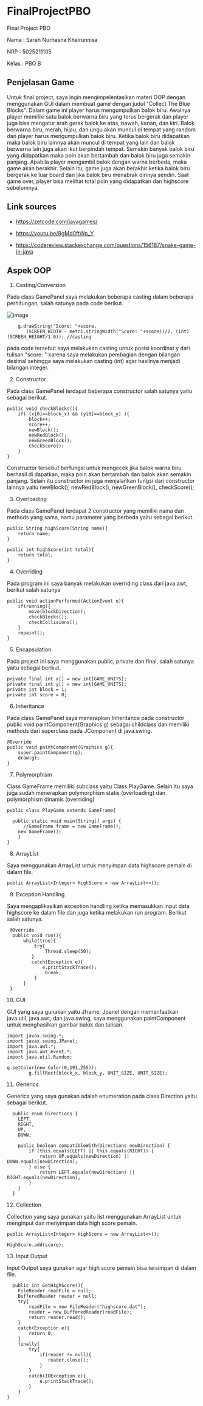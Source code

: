 # FinalProjectPBO
Final Project PBO

Nama  : Sarah Nurhasna Khairunnisa

NRP   : 5025211105

Kelas : PBO B

## Penjelasan Game

  Untuk final project, saya ingin mengimpelentasikan materi OOP dengan menggunakan GUI dalam membuat game dengan judul "Collect The Blue Blocks". Dalam game ini player harus mengumpulkan balok biru. Awalnya player memiliki satu balok berwarna biru yang terus bergerak dan player juga bisa mengatur arah gerak balok ke atas, bawah, kanan, dan kiri. Balok berwarna biru, merah, hijau, dan ungu akan muncul di tempat yang random dan player harus mengumpulkan balok biru. Ketika balok biru didapatkan maka balok biru lainnya akan muncul di tempat yang lain dan balok berwarna lain juga akan ikut berpindah tempat. Semakin banyak balok biru yang didapatkan maka poin akan bertambah dan balok biru juga semakin panjang. Apabila player mengambil balok dengan warna berbeda, maka game akan berakhir. Selain itu, game juga akan berakhir ketika balok biru bergerak ke luar board dan jika balok biru menabrak dirinya sendiri. Saat game over, player bisa melihat total poin yang didapatkan dan highscore sebelumnya.

## Link sources

* https://zetcode.com/javagames/

* https://youtu.be/8gMd0ftWp_Y

* https://codereview.stackexchange.com/questions/156187/snake-game-in-java

## Aspek OOP

1. Casting/Conversion

Pada class GamePanel saya melakukan beberapa casting dalam beberapa perhitungan,
salah satunya pada code berikut.

![image](https://user-images.githubusercontent.com/114993457/207313482-07f4e742-da9b-4b2a-b2cb-eaccbddd1d72.png)

        g.drawString("Score: "+score, 
           (SCREEN_WIDTH - metr1.stringWidth("Score: "+score))/2, (int)(SCREEN_HEIGHT/1.6)); //casting

pada code tersebut saya melakukan casting untuk posisi koordinat y dari tulisan "score: " karena
saya melakukan pembagian dengan bilangan desimal sehingga saya melakukan casting (int) agar hasilnya
menjadi bilangan integer.

2. Constructor

Pada class GamePanel terdapat beberapa constructor salah satunya yaitu sebagai berikut.

    public void checkBlocks(){
        if( (x[0]==block_x) && (y[0]==block_y) ){
            block++;
            score++;
            newBlock();
            newRedBlock();
            newGreenBlock();
            checkScore();
        }
    }


Constructor tersebut berfungsi untuk mengecek jika balok warna biru berhasil di dapatkan, maka poin akan bertambah dan balok akan semakin panjang. Selain itu constructor ini juga menjalankan fungsi dari constructor lainnya yaitu newBlock(), newRedBlock(), newGreenBlock(), checkScore();

3. Overloading

Pada class GamePanel terdapat 2 constructor yang memiliki nama dan methods yang sama, namu
parameter yang berbeda yaitu sebagai berikut.

    public String highScore(String name){
        return name;
    }
    
    public int highScore(int total){
        return total;
    }
   

4. Overriding

Pada program ini saya banyak melakukan overriding class dari java.awt, berikut salah satunya

    public void actionPerformed(ActionEvent e){
        if(running){
            move(blockDirection); 
            checkBlocks();
            checkCollisions();
        }
        repaint();
    }

5. Encapsulation

Pada project ini saya menggunakan public, private dan final, salah satunya yaitu sebagai berikut.

    private final int x[] = new int[GAME_UNITS];
    private final int y[] = new int[GAME_UNITS];
    private int block = 1;
    private int score = 0;

6. Inheritance

Pada class GamePanel saya menerapkan Inheritance pada constructor public void paintComponent(Graphics g) sebagai childclass dan memiliki methods dari superclass pada JComponent di java.swing.

    @Override
    public void paintComponent(Graphics g){
        super.paintComponent(g);
        draw(g);
    }

7. Polymorphism

Class GameFrame memiliki subclass yaitu Class PlayGame. Selain itu saya juga sudah menerapkan polymorphism statis (overloading) dan polymorphism dinamis (overriding)

    public class PlayGame extends GameFrame{
    
      public static void main(String[] args) {
          //GameFrame frame = new GameFrame(); 
        new GameFrame();
        }  
    }

8. ArrayList 

Saya menggunakan ArrayList untuk menyimpan data highscore pemain di dalam file.

    public ArrayList<Integer> HighScore = new ArrayList<>();

9. Exception Handling

Saya mengaplikasikan exception handling ketika memasukkan input data highscore ke dalam file dan juga ketika melakukan run program. Berikut salah satunya.

     @Override
      public void run(){
          while(true){
              try{
                  Thread.sleep(50);
             }
             catch(Exception e){
                 e.printStackTrace();
                  break;
              }
          }
     }

10. GUI

GUI yang saya gunakan yaitu Jframe, Jpanel dengan memanfaatkan java.util, java.awt, dan java.swing, saya menggunakan paintComponent untuk menghasilkan gambar balok dan tulisan.

    import javax.swing.*;
    import javax.swing.JPanel;
    import java.awt.*;
    import java.awt.event.*;
    import java.util.Random;
    
    g.setColor(new Color(0,191,255));
            g.fillRect(block_x, block_y, UNIT_SIZE, UNIT_SIZE);

11. Generics

Generics yang saya gunakan adalah enumeration pada class Direction yaitu sebagai berikut.

      public enum Directions {
        LEFT, 
        RIGHT, 
        UP, 
        DOWN;
    
        public boolean compatibleWith(Directions newDirection) {
            if (this.equals(LEFT) || this.equals(RIGHT)) {
                return UP.equals(newDirection) || DOWN.equals(newDirection); 
            } else {
                return LEFT.equals(newDirection) || RIGHT.equals(newDirection);
            }
        }
      }

12. Collection

Collection yang saya gunakan yaitu list menggunakan ArrayList untuk menginput dan menyimpan data high score pemain.

    public ArrayList<Integer> HighScore = new ArrayList<>();

    HighScore.add(score);

13. Input Output 

Input Output saya gunakan agar high score pemain bisa tersimpan di dalam file.

      public int GetHighScore(){
        FileReader readFile = null;
        BufferedReader reader = null;
        try{
            readFile = new FileReader("highscore.dat");
            reader = new BufferedReader(readFile);
            return reader.read();
        }
        catch(Exception e){
            return 0;
        }
        finally{
            try{
                if(reader != null){
                   reader.close(); 
                }
            }
            catch(IOException e){
                e.printStackTrace();
            }
        }
    }
